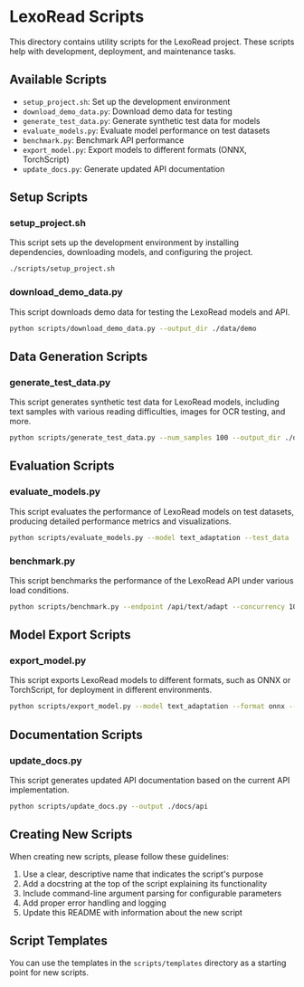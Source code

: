 # LexoRead Scripts

This directory contains utility scripts for the LexoRead project. These scripts help with development, deployment, and maintenance tasks.

## Available Scripts

- `setup_project.sh`: Set up the development environment
- `download_demo_data.py`: Download demo data for testing
- `generate_test_data.py`: Generate synthetic test data for models
- `evaluate_models.py`: Evaluate model performance on test datasets
- `benchmark.py`: Benchmark API performance
- `export_model.py`: Export models to different formats (ONNX, TorchScript)
- `update_docs.py`: Generate updated API documentation

## Setup Scripts

### setup_project.sh

This script sets up the development environment by installing dependencies, downloading models, and configuring the project.

```bash
./scripts/setup_project.sh
```

### download_demo_data.py

This script downloads demo data for testing the LexoRead models and API.

```bash
python scripts/download_demo_data.py --output_dir ./data/demo
```

## Data Generation Scripts

### generate_test_data.py

This script generates synthetic test data for LexoRead models, including text samples with various reading difficulties, images for OCR testing, and more.

```bash
python scripts/generate_test_data.py --num_samples 100 --output_dir ./data/test
```

## Evaluation Scripts

### evaluate_models.py

This script evaluates the performance of LexoRead models on test datasets, producing detailed performance metrics and visualizations.

```bash
python scripts/evaluate_models.py --model text_adaptation --test_data ./data/test/text_adaptation_test.json
```

### benchmark.py

This script benchmarks the performance of the LexoRead API under various load conditions.

```bash
python scripts/benchmark.py --endpoint /api/text/adapt --concurrency 10 --duration 60
```

## Model Export Scripts

### export_model.py

This script exports LexoRead models to different formats, such as ONNX or TorchScript, for deployment in different environments.

```bash
python scripts/export_model.py --model text_adaptation --format onnx --output ./models/exported
```

## Documentation Scripts

### update_docs.py

This script generates updated API documentation based on the current API implementation.

```bash
python scripts/update_docs.py --output ./docs/api
```

## Creating New Scripts

When creating new scripts, please follow these guidelines:

1. Use a clear, descriptive name that indicates the script's purpose
2. Add a docstring at the top of the script explaining its functionality
3. Include command-line argument parsing for configurable parameters
4. Add proper error handling and logging
5. Update this README with information about the new script

## Script Templates

You can use the templates in the `scripts/templates` directory as a starting point for new scripts.
